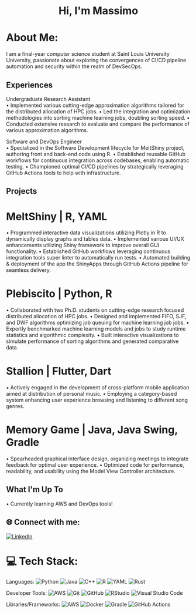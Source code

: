 <h1 align="center">Hi, I'm Massimo</h1>

# About Me:
I am a final-year computer science student at Saint Louis University University, passionate about exploring the convergences of CI/CD pipeline automation and security within the realm of DevSecOps. 

## Experiences
Undergraduate Research Assistant								 
•	Implemented various cutting-edge approximation algorithms tailored for the distributed allocation of HPC jobs.
•	Led the integration and optimization methodologies into sorting machine learning jobs, doubling sorting speed.
•	Conducted extensive research to evaluate and compare the performance of various approximation algorithms. 

Software and DevOps Engineer							                                  
•	Specialized in the Software Development lifecycle for MeltShiny project, authoring front and back-end code using R.
•	Established reusable GitHub workflows for continuous integration across codebases, enabling automatic testing.
•	Championed optimal CI/CD pipelines by strategically leveraging GitHub Actions tools to help with infrastructure.

## Projects

# MeltShiny | R, YAML							 	                            
•	Programmed interactive data visualizations utilizing Plotly in R to dynamically display graphs and tables data. 
•	Implemented various UI/UX enhancements utilizing Shiny framework to improve overall GUI functionality.
•	Established GitHub workflows leveraging continuous integration tools super linter to automatically run tests.
•	Automated building & deployment of the app the ShinyApps through GitHub Actions pipeline for seamless delivery.

# Plebiscito | Python, R									             
•	Collaborated with two Ph.D. students on cutting-edge research focused distributed allocation of HPC jobs.
•	Designed and implemented FIFO, SJF, and DWF algorithms optimizing job queuing for machine learning job jobs.
•	Expertly benchmarked machine learning models and jobs to study runtime statistics and algorithmic complexity.
•	Built interactive visualizations to simulate performance of sorting algorithms and generated comparative data.

# Stallion | Flutter, Dart 								                                 
•	Actively engaged in the development of cross-platform mobile application aimed at distribution of personal music. 
•	Employing a category-based system enhancing user experience browsing and listening to different song genres.

# Memory Game | Java, Java Swing, Gradle 			                                                     
•	Spearheaded graphical interface design, organizing meetings to integrate feedback for optimal user experience.
•	Optimized code for performance, readability, and usability using the Model View Controller architecture.



## What I'm Up To

• Currently learning AWS and DevOps tools! 

## 🌐 Connect with me:
[![LinkedIn](https://img.shields.io/badge/LinkedIn-%230077B5.svg?logo=linkedin&logoColor=white)](https://www.linkedin.com/in/massimo-evelti-1563b424b/)

# 💻 Tech Stack:
Languages: 
![Python](https://img.shields.io/badge/python-%233776AB.svg?style=for-the-badge&logo=python&logoColor=white) 
![Java](https://img.shields.io/badge/java-%23ED8B00.svg?style=for-the-badge&logo=java&logoColor=white) 
![C++](https://img.shields.io/badge/c++-%2300599C.svg?style=for-the-badge&logo=c%2B%2B&logoColor=white)
![R](https://img.shields.io/badge/r-%23276DC3.svg?style=for-the-badge&logo=r&logoColor=white)
![YAML](https://img.shields.io/badge/yaml-%23ffffff.svg?style=for-the-badge&logo=yaml&logoColor=151515)
![Rust](https://img.shields.io/badge/rust-%23000000.svg?style=for-the-badge&logo=rust&logoColor=white)

Developer Tools:
![AWS](https://img.shields.io/badge/AWS-%23232F3E.svg?style=for-the-badge&logo=amazon-aws&logoColor=white)
![Git](https://img.shields.io/badge/git-%23F05033.svg?style=for-the-badge&logo=git&logoColor=white)
![GitHub](https://img.shields.io/badge/github-%23121011.svg?style=for-the-badge&logo=github&logoColor=white)
![RStudio](https://img.shields.io/badge/RStudio-4285F4?style=for-the-badge&logo=rstudio&logoColor=white)
![Visual Studio Code](https://img.shields.io/badge/Visual%20Studio%20Code-0078d7.svg?style=for-the-badge&logo=visual-studio-code&logoColor=white)

Libraries/Frameworks: 
![AWS](https://img.shields.io/badge/AWS-%23232F3E.svg?style=for-the-badge&logo=amazon-aws&logoColor=white) 
![Docker](https://img.shields.io/badge/docker-%230db7ed.svg?style=for-the-badge&logo=docker&logoColor=white)
![Gradle](https://img.shields.io/badge/Gradle-02303A.svg?style=for-the-badge&logo=Gradle&logoColor=white)
![GitHub Actions](https://img.shields.io/badge/github%20actions-%232671E5.svg?style=for-the-badge&logo=githubactions&logoColor=white)
